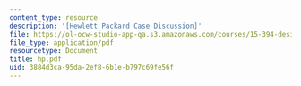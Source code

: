```yaml
---
content_type: resource
description: '[Hewlett Packard Case Discussion]'
file: https://ol-ocw-studio-app-qa.s3.amazonaws.com/courses/15-394-designing-and-leading-the-entrepreneurial-organization-spring-2003/3884d3ca95da2ef86b1eb797c69fe56f_hp.pdf
file_type: application/pdf
resourcetype: Document
title: hp.pdf
uid: 3884d3ca-95da-2ef8-6b1e-b797c69fe56f
---
```

